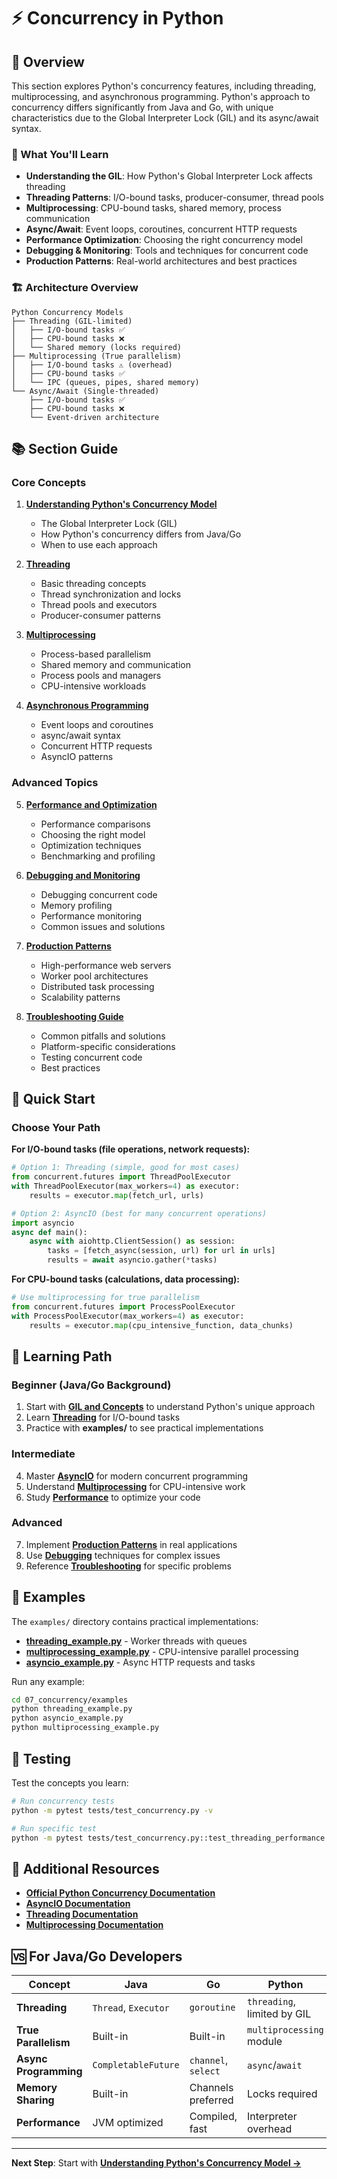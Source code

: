 # ⚡ Concurrency in Python

## 📖 Overview

This section explores Python's concurrency features, including threading, multiprocessing, and asynchronous programming. Python's approach to concurrency differs significantly from Java and Go, with unique characteristics due to the Global Interpreter Lock (GIL) and its async/await syntax.

### 🎯 What You'll Learn

- **Understanding the GIL**: How Python's Global Interpreter Lock affects threading
- **Threading Patterns**: I/O-bound tasks, producer-consumer, thread pools
- **Multiprocessing**: CPU-bound tasks, shared memory, process communication
- **Async/Await**: Event loops, coroutines, concurrent HTTP requests
- **Performance Optimization**: Choosing the right concurrency model
- **Debugging & Monitoring**: Tools and techniques for concurrent code
- **Production Patterns**: Real-world architectures and best practices

### 🏗️ Architecture Overview

```
Python Concurrency Models
├── Threading (GIL-limited)
│   ├── I/O-bound tasks ✅
│   ├── CPU-bound tasks ❌
│   └── Shared memory (locks required)
├── Multiprocessing (True parallelism)
│   ├── I/O-bound tasks ⚠️ (overhead)
│   ├── CPU-bound tasks ✅
│   └── IPC (queues, pipes, shared memory)
└── Async/Await (Single-threaded)
    ├── I/O-bound tasks ✅
    ├── CPU-bound tasks ❌
    └── Event-driven architecture
```

## 📚 Section Guide

### Core Concepts
1. **[Understanding Python's Concurrency Model](docs/01-gil-and-concepts.md)**
   - The Global Interpreter Lock (GIL)
   - How Python's concurrency differs from Java/Go
   - When to use each approach

2. **[Threading](docs/02-threading.md)**
   - Basic threading concepts
   - Thread synchronization and locks
   - Thread pools and executors
   - Producer-consumer patterns

3. **[Multiprocessing](docs/03-multiprocessing.md)**
   - Process-based parallelism
   - Shared memory and communication
   - Process pools and managers
   - CPU-intensive workloads

4. **[Asynchronous Programming](docs/04-async-await.md)**
   - Event loops and coroutines
   - async/await syntax
   - Concurrent HTTP requests
   - AsyncIO patterns

### Advanced Topics
5. **[Performance and Optimization](docs/05-performance.md)**
   - Performance comparisons
   - Choosing the right model
   - Optimization techniques
   - Benchmarking and profiling

6. **[Debugging and Monitoring](docs/06-debugging.md)**
   - Debugging concurrent code
   - Memory profiling
   - Performance monitoring
   - Common issues and solutions

7. **[Production Patterns](docs/07-production-patterns.md)**
   - High-performance web servers
   - Worker pool architectures
   - Distributed task processing
   - Scalability patterns

8. **[Troubleshooting Guide](docs/08-troubleshooting.md)**
   - Common pitfalls and solutions
   - Platform-specific considerations
   - Testing concurrent code
   - Best practices

## 🚀 Quick Start

### Choose Your Path

**For I/O-bound tasks (file operations, network requests):**
```python
# Option 1: Threading (simple, good for most cases)
from concurrent.futures import ThreadPoolExecutor
with ThreadPoolExecutor(max_workers=4) as executor:
    results = executor.map(fetch_url, urls)

# Option 2: AsyncIO (best for many concurrent operations)
import asyncio
async def main():
    async with aiohttp.ClientSession() as session:
        tasks = [fetch_async(session, url) for url in urls]
        results = await asyncio.gather(*tasks)
```

**For CPU-bound tasks (calculations, data processing):**
```python
# Use multiprocessing for true parallelism
from concurrent.futures import ProcessPoolExecutor
with ProcessPoolExecutor(max_workers=4) as executor:
    results = executor.map(cpu_intensive_function, data_chunks)
```

## 🎯 Learning Path

### Beginner (Java/Go Background)
1. Start with **[GIL and Concepts](docs/01-gil-and-concepts.md)** to understand Python's unique approach
2. Learn **[Threading](docs/02-threading.md)** for I/O-bound tasks
3. Practice with **examples/** to see practical implementations

### Intermediate
4. Master **[AsyncIO](docs/04-async-await.md)** for modern concurrent programming
5. Understand **[Multiprocessing](docs/03-multiprocessing.md)** for CPU-intensive work
6. Study **[Performance](docs/05-performance.md)** to optimize your code

### Advanced
7. Implement **[Production Patterns](docs/07-production-patterns.md)** in real applications
8. Use **[Debugging](docs/06-debugging.md)** techniques for complex issues
9. Reference **[Troubleshooting](docs/08-troubleshooting.md)** for specific problems

## 📁 Examples

The `examples/` directory contains practical implementations:

- **[threading_example.py](examples/threading_example.py)** - Worker threads with queues
- **[multiprocessing_example.py](examples/multiprocessing_example.py)** - CPU-intensive parallel processing  
- **[asyncio_example.py](examples/asyncio_example.py)** - Async HTTP requests and tasks

Run any example:
```bash
cd 07_concurrency/examples
python threading_example.py
python asyncio_example.py
python multiprocessing_example.py
```

## 🧪 Testing

Test the concepts you learn:
```bash
# Run concurrency tests
python -m pytest tests/test_concurrency.py -v

# Run specific test
python -m pytest tests/test_concurrency.py::test_threading_performance -v
```

## 📖 Additional Resources

- **[Official Python Concurrency Documentation](https://docs.python.org/3/library/concurrency.html)**
- **[AsyncIO Documentation](https://docs.python.org/3/library/asyncio.html)**
- **[Threading Documentation](https://docs.python.org/3/library/threading.html)**
- **[Multiprocessing Documentation](https://docs.python.org/3/library/multiprocessing.html)**

## 🆚 For Java/Go Developers

| Concept | Java | Go | Python |
|---------|------|----|---------| 
| **Threading** | `Thread`, `Executor` | `goroutine` | `threading`, limited by GIL |
| **True Parallelism** | Built-in | Built-in | `multiprocessing` module |
| **Async Programming** | `CompletableFuture` | `channel`, `select` | `async`/`await` |
| **Memory Sharing** | Built-in | Channels preferred | Locks required |
| **Performance** | JVM optimized | Compiled, fast | Interpreter overhead |

---

**Next Step**: Start with **[Understanding Python's Concurrency Model →](docs/01-gil-and-concepts.md)**